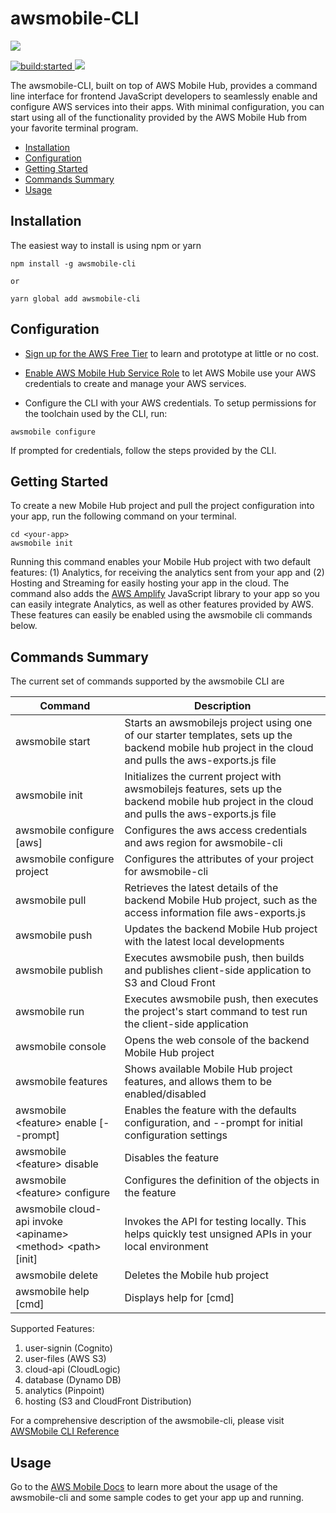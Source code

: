 # awsmobile-CLI

<a href="https://nodei.co/npm/awsmobile-cli/">
  <img src="https://nodei.co/npm/awsmobile-cli.svg?downloads=true&downloadRank=true&stars=true">
</a>

<p>
  <a href="https://travis-ci.org/aws/awsmobile-cli">
    <img src="https://travis-ci.org/aws/awsmobile-cli.svg?branch=master" alt="build:started">
  </a>

  <a href="https://codecov.io/gh/aws/awsmobile-cli">
    <img src="https://codecov.io/gh/aws/awsmobile-cli/branch/master/graph/badge.svg" />
  </a>
</p>

The awsmobile-CLI, built on top of AWS Mobile Hub, provides a command line interface for frontend JavaScript developers to seamlessly enable and configure AWS services into their apps. With minimal configuration, you can start using all of the functionality provided by the AWS Mobile Hub from your favorite terminal program.

* [Installation](#installation)
* [Configuration](#configuration)
* [Getting Started](#getting-started)
* [Commands Summary](#commands-summary)
* [Usage](#usage)


## Installation

The easiest way to install is using npm or yarn

```
npm install -g awsmobile-cli

or

yarn global add awsmobile-cli
```

## Configuration

* [Sign up for the AWS Free Tier](https://aws.amazon.com/free/) to learn and prototype at little or no cost.

* [Enable AWS Mobile Hub Service Role](https://console.aws.amazon.com/mobilehub/home?region=us-east-1#/activaterole/) to let AWS Mobile use your AWS credentials  to create and manage your AWS services.

* Configure the CLI with your AWS credentials. To setup permissions for the toolchain used by the CLI, run:

```
awsmobile configure
```

If prompted for credentials, follow the steps provided by the CLI. 

## Getting Started

To create a new Mobile Hub project and pull the project configuration into your app, run the following command on your terminal.

```
cd <your-app>
awsmobile init
```

Running this command enables your Mobile Hub project with two default features: (1) Analytics, for receiving the analytics sent from your app and (2) Hosting and Streaming for easily hosting your app in the cloud. The command also adds the [AWS Amplify](https://github.com/aws/aws-amplify#aws-amplify) JavaScript library to your app so you can easily integrate Analytics, as well as other features provided by AWS. These features can easily be enabled using the awsmobile cli commands below.

## Commands Summary

The current set of commands supported by the awsmobile CLI are

| Command              | Description |
| --- | --- |
| awsmobile start | Starts an awsmobilejs project using one of our starter templates, sets up the backend mobile hub project in the cloud and pulls the aws-exports.js file |
| awsmobile init | Initializes the current project with awsmobilejs features, sets up the backend mobile hub project in the cloud and pulls the aws-exports.js file |
| awsmobile configure [aws] | Configures the aws access credentials and aws region for awsmobile-cli |
| awsmobile configure project | Configures the attributes of your project for awsmobile-cli |
| awsmobile pull | Retrieves the latest details of the backend Mobile Hub project, such as the access information file aws-exports.js |
| awsmobile push | Updates the backend Mobile Hub project with the latest local developments |
| awsmobile publish | Executes awsmobile push, then builds and publishes client-side application to S3 and Cloud Front |
| awsmobile run | Executes awsmobile push, then executes the project's start command to test run the client-side application |
| awsmobile console | Opens the web console of the backend Mobile Hub project |
| awsmobile features | Shows available Mobile Hub project features, and allows them to be enabled/disabled |
| awsmobile \<feature\> enable  [--prompt] | Enables the feature with the defaults configuration, and --prompt for initial configuration settings |
| awsmobile \<feature\> disable | Disables the feature |
| awsmobile \<feature\> configure | Configures the definition of the objects in the feature |
| awsmobile cloud-api invoke \<apiname\> \<method\> \<path\> [init] | Invokes the API for testing locally. This helps quickly test unsigned APIs in your local environment |
| awsmobile delete | Deletes the Mobile hub project |
| awsmobile help [cmd] | Displays help for [cmd] |



Supported Features:
1. user-signin (Cognito)
2. user-files (AWS S3)
3. cloud-api (CloudLogic)
4. database (Dynamo DB)
5. analytics (Pinpoint)
6. hosting (S3 and CloudFront Distribution)

For a comprehensive description of the awsmobile-cli, please visit [AWSMobile CLI Reference](http://docs.aws.amazon.com/aws-mobile/latest/developerguide/aws-mobile-cli-reference.html)

## Usage

Go to the [AWS Mobile Docs](http://docs.aws.amazon.com/aws-mobile/latest/developerguide/web-getting-started.html) to learn more about the usage of the awsmobile-cli and some sample codes to get your app up and running.  
